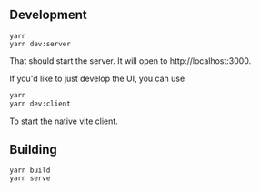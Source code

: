 ## Development

```
yarn
yarn dev:server
```

That should start the server. It will open to http://localhost:3000.

If you'd like to just develop the UI, you can use

```bash
yarn
yarn dev:client
```

To start the native vite client.

## Building

```
yarn build
yarn serve
```
